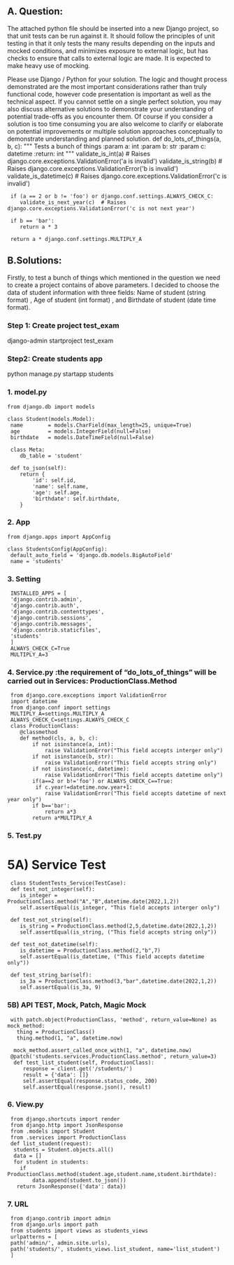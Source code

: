 ## A. Question:
The attached python file should be inserted into a new Django project, so that unit tests can be run against it. It should follow the principles of unit testing in that it only tests the many results depending on the inputs and mocked conditions, and minimizes exposure to external logic, but has checks to ensure that calls to external logic are made. It is expected to make heavy use of mocking.

Please use Django / Python for your solution. The logic and thought process demonstrated are the most important considerations rather than truly functional code, however code presentation is important as well as the technical aspect. If you cannot settle on a single perfect solution, you may also discuss alternative solutions to demonstrate your understanding of potential trade-offs as you encounter them. Of course if you consider a solution is too time consuming you are also welcome to clarify or elaborate on potential improvements or multiple solution approaches conceptually to demonstrate understanding and planned solution.
   def do_lots_of_things(a, b, c):
      """
     Tests a bunch of things
     :param a: int
     :param b: str
     :param c: datetime
     :return: int
     """
     validate_is_int(a)  # Raises django.core.exceptions.ValidationError('a is invalid')
     validate_is_string(b)  # Raises django.core.exceptions.ValidationError('b is invalid')
     validate_is_datetime(c)  # Raises django.core.exceptions.ValidationError('c is invalid')

     if (a == 2 or b != 'foo') or django.conf.settings.ALWAYS_CHECK_C:
        validate_is_next_year(c)  # Raises django.core.exceptions.ValidationError('c is not next year')

     if b == 'bar':
        return a * 3

     return a * django.conf.settings.MULTIPLY_A



## B.Solutions:

Firstly, to test a bunch of things which mentioned in the question we need to create a project contains of above parameters. I decided to choose the data of student information with three fields: Name of student (string format) , Age of student (int format) , and Birthdate of student (date time format).
### Step 1: Create project test_exam
django-admin startproject test_exam
### Step2: Create students app
python manage.py startapp students
### 1.	 model.py

    from django.db import models 

    class Student(models.Model):  
     name        = models.CharField(max_length=25, unique=True) 
     age         = models.IntegerField(null=False) 
     birthdate   = models.DateTimeField(null=False) 

     class Meta:                                     
        db_table = 'student'                         

     def to_json(self):
        return {
            'id': self.id,
            'name': self.name,
            'age': self.age,
            'birthdate': self.birthdate,
        }

### 2.	App

    from django.apps import AppConfig

    class StudentsConfig(AppConfig):
     default_auto_field = 'django.db.models.BigAutoField'
     name = 'students'

### 3.	Setting 

     INSTALLED_APPS = [
     'django.contrib.admin',
     'django.contrib.auth',
     'django.contrib.contenttypes',
     'django.contrib.sessions',
     'django.contrib.messages',
     'django.contrib.staticfiles',
     'students'
     ] 
     ALWAYS_CHECK_C=True
     MULTIPLY_A=3


### 4. Service.py	:the requirement of “do_lots_of_things” will be carried out in Services: ProductionClass.Method 

     from django.core.exceptions import ValidationError
     import datetime
     from django.conf import settings
     MULTIPLY_A=settings.MULTIPLY_A
     ALWAYS_CHECK_C=settings.ALWAYS_CHECK_C
     class ProductionClass:
        @classmethod
        def method(cls, a, b, c):
            if not isinstance(a, int):
                raise ValidationError("This field accepts interger only")
            if not isinstance(b, str):
                raise ValidationError("This field accepts string only")
            if not isinstance(c, datetime):
                raise ValidationError("This field accepts datetime only")
            if(a==2 or b!='foo') or ALWAYS_CHECK_C==True:
             if c.year!=datetime.now.year+1:
                raise ValidationError("This field accepts datetime of next year only")
            if b=='bar':
                return a*3
            return a*MULTIPLY_A

### 5.	Test.py
# 5A) Service Test

     class StudentTests_Service(TestCase):
     def test_not_integer(self):
        is_integer = ProductionClass.method("A","B",datetime.date(2022,1,2))
        self.assertEqual(is_integer, "This field accepts interger only")

     def test_not_string(self):
        is_string = ProductionClass.method(2,5,datetime.date(2022,1,2))
        self.assertEqual(is_string, ("This field accepts string only"))

     def test_not_datetime(self):
        is_datetime = ProductionClass.method(2,"b",7)
        self.assertEqual(is_datetime, ("This field accepts datetime only")) 
    
     def test_string_bar(self):
        is_3a = ProductionClass.method(3,"bar",datetime.date(2022,1,2))
        self.assertEqual(is_3a, 9)

### 5B) API TEST, Mock, Patch, Magic Mock

     with patch.object(ProductionClass, 'method', return_value=None) as mock_method:
       thing = ProductionClass()
       thing.method(1, "a", datetime.now)

      mock_method.assert_called_once_with(1, "a", datetime.now)
     @patch('students.services.ProductionClass.method', return_value=3)
      def test_list_student(self, ProductionClass):
         response = client.get('/students/')
         result = {'data': []}
         self.assertEqual(response.status_code, 200)
         self.assertEqual(response.json(), result)


### 6.	View.py

     from django.shortcuts import render
     from django.http import JsonResponse
     from .models import Student
     from .services import ProductionClass
     def list_student(request):
      students = Student.objects.all()
      data = []
      for student in students:
        if ProductionClass.method(student.age,student.name,student.birthdate):
            data.append(student.to_json())
       return JsonResponse({'data': data})

### 7. URL

     from django.contrib import admin
     from django.urls import path
     from students import views as students_views
     urlpatterns = [
     path('admin/', admin.site.urls),
     path('students/', students_views.list_student, name='list_student')
     ]
